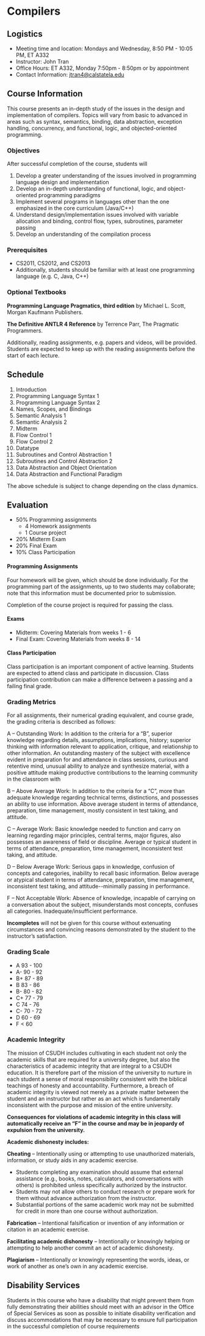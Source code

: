 # Compilers

## Logistics

* Meeting time and location: Mondays and Wednesday, 8:50 PM - 10:05 PM, ET A332
* Instructor: John Tran
* Office Hours: ET A332, Monday 7:50pm - 8:50pm or by appointment
* Contact Information: jtran4@calstatela.edu

## Course Information

This course presents an in-depth study of the issues in the design and implementation of compilers. Topics will vary from basic to advanced in areas such as syntax, semantics, binding, data abstraction, exception handling, concurrency, and functional, logic, and objected-oriented programming.


### Objectives

After successful completion of the course, students will
1. Develop a greater understanding of the issues involved in programming language design and implementation
2. Develop an in-depth understanding of functional, logic, and object-oriented programming paradigms
3. Implement several programs in languages other than the one emphasized in the core curriculum (Java/C++)
4. Understand design/implementation issues involved with variable allocation and binding, control flow, types, subroutines, parameter passing
5. Develop an understanding of the compilation process

### Prerequisites

* CS2011, CS2012, and CS2013
* Additionally, students should be familiar with at least one programming language (e.g. C, Java, C++)

### Optional Textbooks

**Programming Language Pragmatics, third edition** by Michael L. Scott, Morgan Kaufmann Publishers.

**The Definitive ANTLR 4 Reference** by Terrence Parr, The Pragmatic Programmers.

Additionally, reading assignments, e.g. papers and videos, will be provided.  Students are expected to keep up with the reading assignments before the start of each lecture.

## Schedule

1. Introduction
2. Programming Language Syntax 1
3. Programming Language Syntax 2
4. Names, Scopes, and Bindings
5. Semantic Analysis 1
7. Semantic Analysis 2
8. Midterm
9. Flow Control 1
10. Flow Control 2
11. Datatype
12. Subroutines and Control Abstraction 1
13. Subroutines and Control Abstraction 2
14. Data Abstraction and Object Orientation
15. Data Abstraction and Functional Paradigm

The above schedule is subject to change depending on the class dynamics.

## Evaluation

* 50% Programming assignments
    * 4 Homework assignments
    * 1 Course project
* 20% Midterm Exam
* 20% Final Exam
* 10% Class Participation

#### Programming Assignments

Four homework will be given, which should be done individually.  For the programming part of the assignments, up to two students may collaborate; note that this information must be documented prior to submission.

Completion of the course project is required for passing the class.

#### Exams

* Midterm: Covering Materials from weeks 1 - 6
* Final Exam: Covering Materials from weeks 8 - 14

#### Class Participation

Class participation is an important component of active learning.  Students are expected to attend class and participate in discussion.  Class participation contribution can make a difference between a passing and a failing final grade.

### Grading Metrics

For all assignments, their numerical grading equivalent, and course grade, the grading criteria is described as follows:

A – Outstanding Work: In addition to the criteria for a “B”, superior knowledge regarding details, assumptions,
implications, history; superior thinking with information relevant to application, critique, and relationship to other information. An outstanding mastery of the subject with excellence evident in preparation for and attendance in class sessions, curious and retentive mind, unusual ability to analyze and synthesize material, with a positive attitude making productive contributions to the learning community in the classroom with

B – Above Average Work: In addition to the criteria for a “C”, more than adequate knowledge regarding technical terms, distinctions, and possesses an ability to use information. Above average student in terms of attendance, preparation, time management, mostly consistent in test taking, and attitude.

C – Average Work: Basic knowledge needed to function and carry on learning regarding major principles, central terms, major figures, also possesses an awareness of field or discipline. Average or typical student in terms of attendance, preparation, time management, inconsistent test taking, and attitude.

D – Below Average Work: Serious gaps in knowledge, confusion of concepts and categories, inability to recall basic information. Below average or atypical student in terms of attendance, preparation, time management, inconsistent test taking, and attitude--minimally passing in performance.

F – Not Acceptable Work: Absence of knowledge, incapable of carrying on a conversation about the subject, misunderstands most concepts, confuses all categories. Inadequate/insufficient performance.

**Incompletes** will not be given for this course without extenuating circumstances and convincing reasons demonstrated by the student to the instructor’s satisfaction.

### Grading Scale

* A  93 - 100
* A- 90 - 92
* B+ 87 - 89
* B  83 - 86
* B- 80 - 82
* C+ 77 - 79
* C  74 - 76
* C- 70 - 72
* D  60 - 69
* F  < 60

### Academic Integrity

The mission of CSUDH includes cultivating in each student not only the academic skills that are required for a university degree, but also the characteristics of academic integrity that are integral to a CSUDH education. It is therefore part of the mission of the university to nurture in each student a sense of moral responsibility consistent with the biblical teachings of honesty and accountability. Furthermore, a breach of academic integrity is viewed not merely as a private matter between the student and an instructor but rather as an act which is fundamentally inconsistent with the purpose and mission of the entire university.

**Consequences for violations of academic integrity in this class will automatically receive an “F” in the course and may be in jeopardy of expulsion from the university.**

**Academic dishonesty includes:**

**Cheating** – Intentionally using or attempting to use unauthorized materials, information, or study aids in any academic exercise.
   * Students completing any examination should assume that external assistance (e.g., books, notes, calculators, and conversations with others) is prohibited unless specifically authorized by the instructor.
   * Students may not allow others to conduct research or prepare work for them without advance authorization from the instructor.
   * Substantial portions of the same academic work may not be submitted for credit in more than one course without authorization.

**Fabrication** – Intentional falsification or invention of any information or citation in an academic exercise.

**Facilitating academic dishonesty** – Intentionally or knowingly helping or attempting to help another commit an act of academic dishonesty.

**Plagiarism** – Intentionally or knowingly representing the words, ideas, or work of another as one’s own in any academic exercise.

## Disability Services

Students in this course who have a disability that might prevent them from fully demonstrating their abilities should meet with an advisor in the Office of Special Services as soon as possible to initiate disability verification and discuss accommodations that may be necessary to ensure full participation in the successful completion of course requirements
